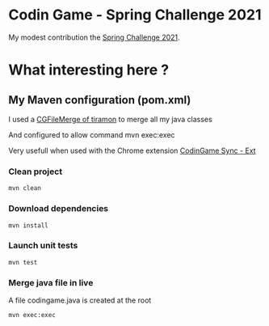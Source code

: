# Codin Game - Spring Challenge 2021
My modest contribution the <a href=https://www.codingame.com/contests/spring-challenge-2021>Spring Challenge 2021</a>.

# What interesting here ?
## My Maven configuration (pom.xml)
I used a <a href=https://github.com/tiramon/CGFileMerge>CGFileMerge of tiramon</a> to merge all my java classes

And configured to allow command mvn exec:exec

Very usefull when used with the Chrome extension <a href=https://chrome.google.com/webstore/detail/codingame-sync-ext/ldjnbdgcceengbjkalemckffhaajkehd>CodinGame Sync - Ext</a> 

### Clean project
    mvn clean

### Download dependencies
    mvn install

### Launch unit tests
    mvn test

### Merge java file in live
A file codingame.java is created at the root

    mvn exec:exec

